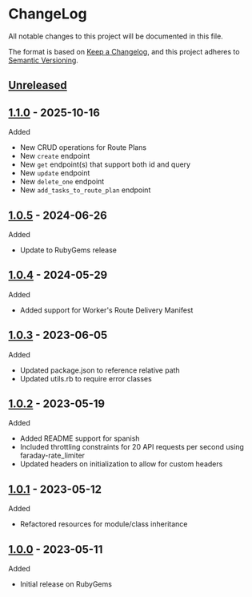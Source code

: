 # ChangeLog

All notable changes to this project will be documented in this file.

The format is based on [Keep a Changelog](https://keepachangelog.com/en/1.0.0/), and this project adheres to [Semantic Versioning](https://semver.org/spec/v2.0.0.html).

## [Unreleased]
## [1.1.0](https://github.com/onfleet/ruby-onfleet/releases/tag/v1.1.0) - 2025-10-16
Added
* New CRUD operations for Route Plans
* New `create` endpoint
* New `get` endpoint(s) that support both id and query
* New `update` endpoint
* New `delete_one` endpoint
* New `add_tasks_to_route_plan` endpoint

## [1.0.5](https://github.com/onfleet/ruby-onfleet/releases/tag/v1.0.5) - 2024-06-26
Added
* Update to RubyGems release

## [1.0.4](https://github.com/onfleet/ruby-onfleet/releases/tag/v1.0.4) - 2024-05-29
Added
* Added support for Worker's Route Delivery Manifest

## [1.0.3](https://github.com/onfleet/ruby-onfleet/releases/tag/v1.0.3) - 2023-06-05
Added
* Updated package.json to reference relative path
* Updated utils.rb to require error classes

## [1.0.2](https://github.com/onfleet/ruby-onfleet/releases/tag/v1.0.2) - 2023-05-19
Added
* Added README support for spanish
* Included throttling constraints for 20 API requests per second using faraday-rate_limiter
* Updated headers on initialization to allow for custom headers

## [1.0.1](https://github.com/onfleet/ruby-onfleet/releases/tag/v1.0.1) - 2023-05-12
Added
* Refactored resources for module/class inheritance

## [1.0.0](https://github.com/onfleet/ruby-onfleet/releases/tag/v1.0.0) - 2023-05-11
Added
* Initial release on RubyGems

[Unreleased]: https://github.com/onfleet/php-onfleet/compare/v1.1.0...HEAD
[1.0.0]: https://github.com/onfleet/php-onfleet/releases/tag/v1.1.0